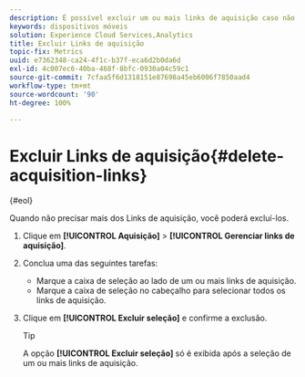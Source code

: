 ```yaml
---
description: É possível excluir um ou mais links de aquisição caso não sejam mais necessários.
keywords: dispositivos móveis
solution: Experience Cloud Services,Analytics
title: Excluir Links de aquisição
topic-fix: Metrics
uuid: e7362348-ca24-4f1c-b37f-eca6d2b0da6d
exl-id: 4c007ec6-40ba-468f-8bfc-0930a04c59c1
source-git-commit: 7cfaa5f6d1318151e87698a45eb6006f7850aad4
workflow-type: tm+mt
source-wordcount: '90'
ht-degree: 100%

---
```


# Excluir Links de aquisição{#delete-acquisition-links}

{#eol}

Quando não precisar mais dos Links de aquisição, você poderá excluí-los.

1. Clique em **[!UICONTROL Aquisição]** > **[!UICONTROL Gerenciar links de aquisição]**.
1. Conclua uma das seguintes tarefas:

   * Marque a caixa de seleção ao lado de um ou mais links de aquisição.
   * Marque a caixa de seleção no cabeçalho para selecionar todos os links de aquisição.

1. Clique em **[!UICONTROL Excluir seleção]** e confirme a exclusão.

   >[!TIP]
   >
   >A opção **[!UICONTROL Excluir seleção]** só é exibida após a seleção de um ou mais links de aquisição.
